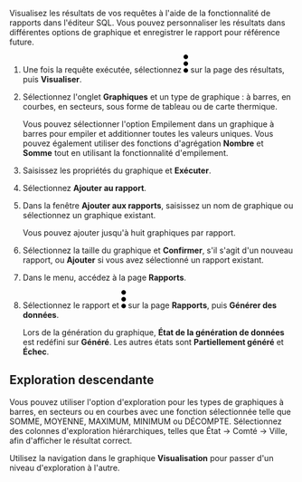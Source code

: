Visualisez les résultats de vos requêtes à l'aide de la fonctionnalité de rapports dans l'éditeur SQL. Vous pouvez personnaliser les résultats dans différentes options de graphique et enregistrer le rapport pour référence future.

1.  Une fois la requête exécutée, sélectionnez ![Kabob menu icon](Images/kxu1689287376217.svg) sur la page des résultats, puis **Visualiser**.

2.  Sélectionnez l'onglet **Graphiques** et un type de graphique : à barres, en courbes, en secteurs, sous forme de tableau ou de carte thermique.

    Vous pouvez sélectionner l'option Empilement dans un graphique à barres pour empiler et additionner toutes les valeurs uniques. Vous pouvez également utiliser des fonctions d'agrégation **Nombre** et **Somme** tout en utilisant la fonctionnalité d'empilement.

3.  Saisissez les propriétés du graphique et **Exécuter**.

4.  Sélectionnez **Ajouter au rapport**.

5.  Dans la fenêtre **Ajouter aux rapports**, saisissez un nom de graphique ou sélectionnez un graphique existant.

    Vous pouvez ajouter jusqu'à huit graphiques par rapport.

6.  Sélectionnez la taille du graphique et **Confirmer**, s'il s'agit d'un nouveau rapport, ou **Ajouter** si vous avez sélectionné un rapport existant.

7.  Dans le menu, accédez à la page **Rapports**.

8.  Sélectionnez le rapport et ![Kabob menu icon](Images/kxu1689287376217.svg) sur la page **Rapports**, puis **Générer des données**.

    Lors de la génération du graphique, **État de la génération de données** est redéfini sur **Généré**. Les autres états sont **Partiellement généré** et **Échec**.

Exploration descendante
-----------------------

Vous pouvez utiliser l'option d'exploration pour les types de graphiques à barres, en secteurs ou en courbes avec une fonction sélectionnée telle que SOMME, MOYENNE, MAXIMUM, MINIMUM ou DÉCOMPTE. Sélectionnez des colonnes d'exploration hiérarchiques, telles que État → Comté → Ville, afin d'afficher le résultat correct.

Utilisez la navigation dans le graphique **Visualisation** pour passer d'un niveau d'exploration à l'autre.
